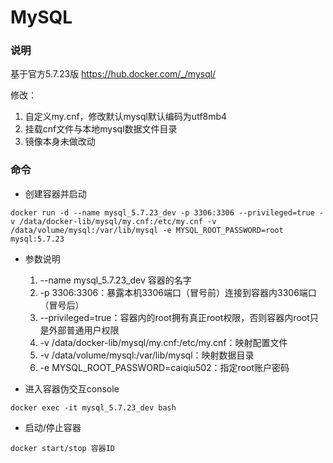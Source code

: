 # MySQL

### 说明

基于官方5.7.23版 https://hub.docker.com/_/mysql/

修改：

1. 自定义my.cnf，修改默认mysql默认编码为utf8mb4
2. 挂载cnf文件与本地mysql数据文件目录
3. 镜像本身未做改动

### 命令

* 创建容器并启动
```
docker run -d --name mysql_5.7.23_dev -p 3306:3306 --privileged=true -v /data/docker-lib/mysql/my.cnf:/etc/my.cnf -v /data/volume/mysql:/var/lib/mysql -e MYSQL_ROOT_PASSWORD=root mysql:5.7.23
```

* 参数说明
  1. --name mysql_5.7.23_dev 容器的名字  
  2. -p 3306:3306：暴露本机3306端口（冒号前）连接到容器内3306端口（冒号后）   
  3. --privileged=true：容器内的root拥有真正root权限，否则容器内root只是外部普通用户权限  
  4. -v /data/docker-lib/mysql/my.cnf:/etc/my.cnf：映射配置文件    
  5. -v /data/volume/mysql:/var/lib/mysql：映射数据目录  
  6. -e MYSQL_ROOT_PASSWORD=caiqiu502：指定root账户密码  

* 进入容器伪交互console
```
docker exec -it mysql_5.7.23_dev bash
```

* 启动/停止容器
```
docker start/stop 容器ID
```
